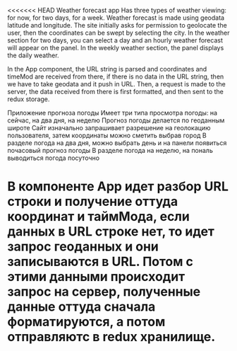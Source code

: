 <<<<<<< HEAD
Weather forecast app
Has three types of weather viewing: for now, for two days, for a week. Weather forecast is made using geodata latitude and longitude. The site initially asks for permission to geolocate the user, then the coordinates can be swept by selecting the city. In the weather section for two days, you can select a day and an hourly weather forecast will appear on the panel. In the weekly weather section, the panel displays the daily weather.

In the App component, the URL string is parsed and coordinates and timeMod are received from there, if there is no data in the URL string, then we have to take geodata and it push in URL. Then, a request is made to the server, the data received from there is first formatted, and then sent to the redux storage.

Приложение прогноза погоды Имеет три типа просмотра погоды: на сейчас, на два дня, на неделю Прогноз погоды делается по геоданным широте Сайт изначально запрашивает разрешение на геолокацию пользователя, затем координаты можно сметить выбрав город В разделе погода на два дня, можно выбрать день и на панели появиться почасовый прогноз погоды В разделе погода на неделю, на пональ выводиться погода посуточно

# В компоненте App идет разбор URL строки и получение оттуда координат и таймМода, если данных в URL строке нет, то идет запрос геоданных и они записываются в URL. Потом с этими данными происходит запрос на сервер, полученные данные оттуда сначала форматируются, а потом отправляютс в redux хранилище.
